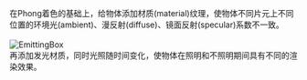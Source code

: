 在Phong着色的基础上，给物体添加材质(material)纹理，使物体不同片元上不同位置的环境光(ambient)、漫反射(diffuse)、镜面反射(specular)系数不一致。<br>
<br>
![EmittingBox](https://github.com/xietinghao/LearnOpenGL/edit/main/EmittingMaterial/EmittingBox.gif)
<br>
再添加发光材质，同时光照随时间变化，使物体在照明和不照明期间具有不同的渲染效果。
